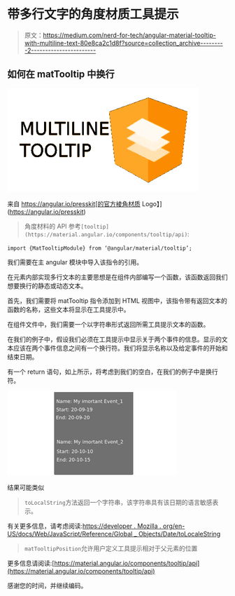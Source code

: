 # 带多行文字的角度材质工具提示

> 原文：<https://medium.com/nerd-for-tech/angular-material-tooltip-with-multiline-text-80e8ca2c1d8f?source=collection_archive---------2----------------------->

## 如何在 matTooltip 中换行

![](img/c8d558cf03a4c11e00cc0acad9c9380f.png)

来自 https://angular.io/presskit[的官方棱角材质 Logo】](https://angular.io/presskit)

> 角度材料的 API 参考`[tooltip](https://material.angular.io/components/tooltip/api)`:

`import {MatTooltipModule} from ‘@angular/material/tooltip’;`

我们需要在主 angular 模块中导入该指令的引用。

在元素内部实现多行文本的主要思想是在组件内部编写一个函数，该函数返回我们想要换行的静态或动态文本。

首先，我们需要将 matTooltip 指令添加到 HTML 视图中，该指令带有返回文本的函数的名称，这些文本将显示在工具提示中。

在组件文件中，我们需要一个以字符串形式返回所需工具提示文本的函数。

在我们的例子中，假设我们必须在工具提示中显示关于两个事件的信息。显示的文本应该在两个事件信息之间有一个换行符。我们将显示名称以及给定事件的开始和结束日期。

有一个 return 语句，如上所示，将考虑到我们的空白，在我们的例子中是换行符。

![](img/93fb923d93a991cc476dd10b72777892.png)

结果可能类似

> `toLocalString`方法返回一个字符串，该字符串具有该日期的语言敏感表示。

有关更多信息，请考虑阅读:[https://developer . Mozilla . org/en-US/docs/Web/JavaScript/Reference/Global _ Objects/Date/toLocaleString](https://developer.mozilla.org/en-US/docs/Web/JavaScript/Reference/Global_Objects/Date/toLocaleString)

> `matTooltipPosition`允许用户定义工具提示相对于父元素的位置

更多信息请阅读:[https://material.angular.io/components/tooltip/api](https://material.angular.io/components/tooltip/api)

感谢您的时间，并继续编码。